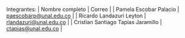 Integrantes:
| Nombre completo          | Correo                  |
| Pamela Escobar Palacio  | [paescobarp@unal.edu.co](mailto:paescobarp@unal.edu.co) |
| Ricardo Landazuri Leyton  | [rlandazuri@unal.edu.co](mailto:rlandazuri@unal.edu.co) |
| Cristian Santiago Tapias Jaramillo  | [ctapias@unal.edu.co](mailto:ctapias@unal.edu.co) |

